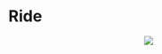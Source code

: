 # Ride

<p align="center">
  <img src="https://media.giphy.com/media/UqjYCreiG2VALKWXIh/giphy.gif" />
</p>

